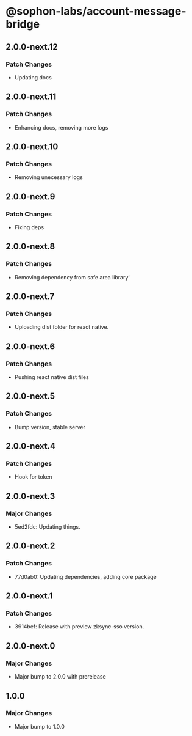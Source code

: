 # @sophon-labs/account-message-bridge

## 2.0.0-next.12

### Patch Changes

- Updating docs

## 2.0.0-next.11

### Patch Changes

- Enhancing docs, removing more logs

## 2.0.0-next.10

### Patch Changes

- Removing unecessary logs

## 2.0.0-next.9

### Patch Changes

- Fixing deps

## 2.0.0-next.8

### Patch Changes

- Removing dependency from safe area library'

## 2.0.0-next.7

### Patch Changes

- Uploading dist folder for react native.

## 2.0.0-next.6

### Patch Changes

- Pushing react native dist files

## 2.0.0-next.5

### Patch Changes

- Bump version, stable server

## 2.0.0-next.4

### Patch Changes

- Hook for token

## 2.0.0-next.3

### Major Changes

- 5ed2fdc: Updating things.

## 2.0.0-next.2

### Patch Changes

- 77d0ab0: Updating dependencies, adding core package

## 2.0.0-next.1

### Patch Changes

- 3914bef: Release with preview zksync-sso version.

## 2.0.0-next.0

### Major Changes

- Major bump to 2.0.0 with prerelease

## 1.0.0

### Major Changes

- Major bump to 1.0.0
